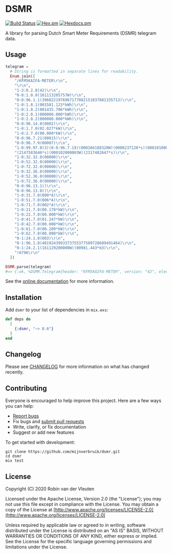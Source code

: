# DSMR

[![Build Status](https://img.shields.io/github/actions/workflow/status/mijnverbruik/dsmr/test.yml?branch=main&style=flat-square)](https://github.com/mijnverbruik/dsmr/actions?query=workflow%3Atest)
[![Hex.pm](https://img.shields.io/hexpm/v/dsmr.svg?style=flat-square)](https://hex.pm/packages/dsmr)
[![Hexdocs.pm](https://img.shields.io/badge/hex-docs-blue.svg?style=flat-square)](https://hexdocs.pm/dsmr/)

<!-- MDOC !-->

A library for parsing Dutch Smart Meter Requirements (DSMR) telegram data.

## Usage

```elixir
telegram =
  # String is formatted in separate lines for readability.
  Enum.join([
    "/KFM5KAIFA-METER\r\n",
    "\r\n",
    "1-3:0.2.8(42)\r\n",
    "0-0:1.0.0(161113205757W)\r\n",
    "0-0:96.1.1(3960221976967177082151037881335713)\r\n",
    "1-0:1.8.1(001581.123*kWh)\r\n",
    "1-0:1.8.2(001435.706*kWh)\r\n",
    "1-0:2.8.1(000000.000*kWh)\r\n",
    "1-0:2.8.2(000000.000*kWh)\r\n",
    "0-0:96.14.0(0002)\r\n",
    "1-0:1.7.0(02.027*kW)\r\n",
    "1-0:2.7.0(00.000*kW)\r\n",
    "0-0:96.7.21(00015)\r\n",
    "0-0:96.7.9(00007)\r\n",
    "1-0:99.97.0(3)(0-0:96.7.19)(000104180320W)(0000237126*s)(000101000001W)",
    "(2147583646*s)(000102000003W)(2317482647*s)\r\n",
    "1-0:32.32.0(00000)\r\n",
    "1-0:52.32.0(00000)\r\n",
    "1-0:72.32.0(00000)\r\n",
    "1-0:32.36.0(00000)\r\n",
    "1-0:52.36.0(00000)\r\n",
    "1-0:72.36.0(00000)\r\n",
    "0-0:96.13.1()\r\n",
    "0-0:96.13.0()\r\n",
    "1-0:31.7.0(000*A)\r\n",
    "1-0:51.7.0(006*A)\r\n",
    "1-0:71.7.0(002*A)\r\n",
    "1-0:21.7.0(00.170*kW)\r\n",
    "1-0:22.7.0(00.000*kW)\r\n",
    "1-0:41.7.0(01.247*kW)\r\n",
    "1-0:42.7.0(00.000*kW)\r\n",
    "1-0:61.7.0(00.209*kW)\r\n",
    "1-0:62.7.0(00.000*kW)\r\n",
    "0-1:24.1.0(003)\r\n",
    "0-1:96.1.0(4819243993373755377509728609491464)\r\n",
    "0-1:24.2.1(161129200000W)(00981.443*m3)\r\n",
    "!6796\r\n"
  ])

DSMR.parse(telegram)
#=> {:ok, %DSMR.Telegram{header: "KFM5KAIFA-METER", version: "42", electricity_delivered_1: %Measurement{unit: "kWh",value: Decimal.new("1581.123")}, ...]}
```

<!-- MDOC !-->

See the [online documentation](https://hexdocs.pm/dsmr) for more information.

## Installation

Add `dsmr` to your list of dependencies in `mix.exs`:

```elixir
def deps do
  [
    {:dsmr, "~> 0.6"}
  ]
end
```

## Changelog

Please see [CHANGELOG](CHANGELOG.md) for more information on what has changed recently.

## Contributing

Everyone is encouraged to help improve this project. Here are a few ways you can help:

- [Report bugs](https://github.com/mijnverbruik/dsmr/issues)
- Fix bugs and [submit pull requests](https://github.com/mijnverbruik/dsmr/pulls)
- Write, clarify, or fix documentation
- Suggest or add new features

To get started with development:

```
git clone https://github.com/mijnverbruik/dsmr.git
cd dsmr
mix test
```

## License

Copyright (C) 2020 Robin van der Vleuten

Licensed under the Apache License, Version 2.0 (the "License");
you may not use this file except in compliance with the License.
You may obtain a copy of the License at [http://www.apache.org/licenses/LICENSE-2.0](http://www.apache.org/licenses/LICENSE-2.0)

Unless required by applicable law or agreed to in writing, software
distributed under the License is distributed on an "AS IS" BASIS,
WITHOUT WARRANTIES OR CONDITIONS OF ANY KIND, either express or implied.
See the License for the specific language governing permissions and
limitations under the License.
